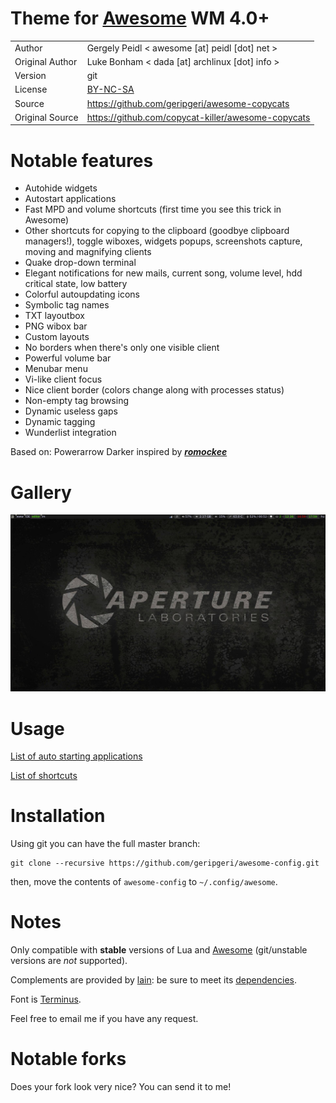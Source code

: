 Theme for [Awesome](http://awesome.naquadah.org/) WM 4.0+
=========================================================
| | |
 ------- | ------------- 
|Author | Gergely Peidl < awesome [at] peidl [dot] net > |
|Original Author| Luke Bonham < dada [at] archlinux [dot] info > |
|Version | git |
|License | [BY-NC-SA](http://creativecommons.org/licenses/by-nc-sa/4.0/) |
|Source | https://github.com/geripgeri/awesome-copycats
|Original Source | https://github.com/copycat-killer/awesome-copycats

Notable features
================

- Autohide widgets
- Autostart applications
- Fast MPD and volume shortcuts (first time you see this trick in Awesome)
- Other shortcuts for copying to the clipboard (goodbye clipboard managers!), toggle wiboxes, widgets popups, screenshots capture, moving and magnifying clients
- Quake drop-down terminal
- Elegant notifications for new mails, current song, volume level, hdd critical state, low battery
- Colorful autoupdating icons
- Symbolic tag names
- TXT layoutbox
- PNG wibox bar
- Custom layouts
- No borders when there's only one visible client
- Powerful volume bar
- Menubar menu
- Vi-like client focus
- Nice client border (colors change along with processes status)
- Non-empty tag browsing
- Dynamic useless gaps
- Dynamic tagging
- Wunderlist integration

Based on: Powerarrow Darker inspired by ***[romockee](https://github.com/romockee/powerarrow)***

Gallery
=======

![preview](https://github.com/geripgeri/awesome-config/raw/master/images/screenshot.png "Preview")

Usage
=====

[List of auto starting applications](https://github.com/geripgeri/awesome-config/wiki/List-of-auto-starting-applications)

[List of shortcuts](https://github.com/geripgeri/awesome-config/wiki/Shortcuts)

Installation
============

Using git you can have the full master branch:

    git clone --recursive https://github.com/geripgeri/awesome-config.git

then, move the contents of `awesome-config` to `~/.config/awesome`.


Notes
=====

Only compatible with **stable** versions of Lua and [Awesome](http://awesome.naquadah.org/) (git/unstable versions are *not* supported).

Complements are provided by [lain](https://github.com/copycat-killer/lain): be sure to meet its [dependencies](https://github.com/copycat-killer/lain/wiki).

Font is [Terminus](http://terminus-font.sourceforge.net/).

Feel free to email me if you have any request.

Notable forks
=============

Does your fork look very nice? You can send it to me!
